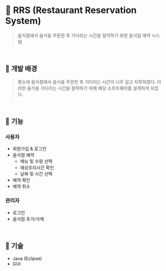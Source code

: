 # 🍕 RRS (Restaurant Reservation System)
> 음식점에서 음식을 주문한 후 기다리는 시간을 절약하기 위한 음식점 예약 시스템

<br>

## 📌 개발 배경
> 평소에 음식점에서 음식을 주문한 후 기다리는 시간이 너무 길고 지루하였다. 이러한 음식을 기다리는 시간을 절약하기 위해 해당 소프트웨어를 설계하게 되었다.

<br>

## 📌 기능
### 사용자
- 회원가입 & 로그인
- 음식점 예약
  - 메뉴 및 수량 선택
  - 예상조리시간 확인
  - 날짜 및 시간 선택
- 예약 확인
- 예약 취소

### 관리자
- 로그인
- 음식점 추가/삭제

<br>

## 📌 기술
- Java (Eclipse)
- GUI
